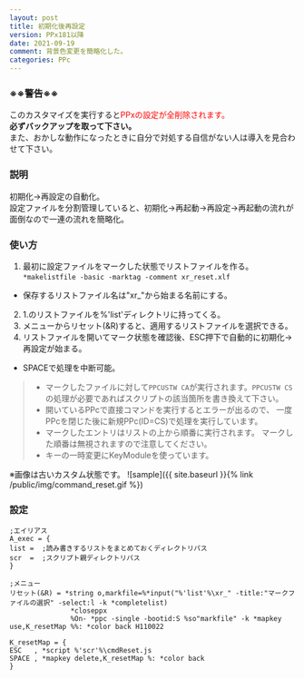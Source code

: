 ```yaml
---
layout: post
title: 初期化後再設定
version: PPx181以降
date: 2021-09-19
comment: 背景色変更を簡略化した。
categories: PPc
---
```

### ※※警告※※

このカスタマイズを実行すると<span style="color: red;">PPxの設定が全削除されます。</span><BR>
**必ずバックアップを取って下さい。**<BR>
また、おかしな動作になったときに自分で対処する自信がない人は導入を見合わせて下さい。

### 説明
初期化→再設定の自動化。<BR>
設定ファイルを分割管理していると、初期化→再起動→再設定→再起動の流れが面倒なので一連の流れを簡略化。

### 使い方
1. 最初に設定ファイルをマークした状態でリストファイルを作る。<BR>
  ```*makelistfile -basic -marktag -comment xr_reset.xlf```
  - 保存するリストファイル名は"xr_"から始まる名前にする。
2. 1.のリストファイルを%'list'ディレクトリに持ってくる。
3. メニューからリセット(&R)すると、適用するリストファイルを選択できる。<BR>
4. リストファイルを開いてマーク状態を確認後、ESC押下で自動的に初期化→再設定が始まる。
  - SPACEで処理を中断可能。

> - マークしたファイルに対して`PPCUSTW CA`が実行されます。`PPCUSTW CS`の処理が必要であればスクリプトの該当箇所を書き換えて下さい。
> - 開いているPPcで直接コマンドを実行するとエラーが出るので、
  一度PPcを閉じた後に新規PPc(ID=CS)で処理を実行しています。
> - マークしたエントリはリストの上から順番に実行されます。
  マークした順番は無視されますので注意してください。
> - キーの一時変更にKeyModuleを使っています。

※画像は古いカスタム状態です。
![sample]({{ site.baseurl }}{% link /public/img/command_reset.gif %})

### 設定
```clean
;エイリアス
A_exec = {
list =  ;読み書きするリストをまとめておくディレクトリパス
scr  =  ;スクリプト親ディレクトリパス
}

;メニュー
リセット(&R) = *string o,markfile=%*input("%'list'%\xr_" -title:"マークファイルの選択" -select:l -k *completelist)
               *closeppx
               %On- *ppc -single -bootid:S %so"markfile" -k *mapkey use,K_resetMap %%: *color back H110022

K_resetMap = {
ESC   , *script %'scr'%\cmdReset.js
SPACE , *mapkey delete,K_resetMap %: *color back
}
```
<BR>
<script src="https://gist.github.com/tar80/acab83654c5e5a9dd6486fcc0efd39e7.js"></script>
